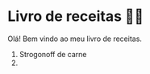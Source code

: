 # Livro de receitas :man_cook:



Olá! Bem vindo ao meu livro de receitas. 



1. Strogonoff de carne
2. 
